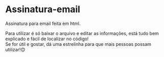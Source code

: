 # Assinatura-email
 Assinatura para email feita em html.
 
 Para utilizar é só baixar o arquivo e editar as informações, está tudo bem explicado e fácil de localizar no código!
 <br>
 Se for útil e gostar, dá uma estrelinha para que mais pessoas possam utilizar!😊
